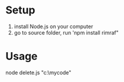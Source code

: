 # Setup
1. install Node.js on your computer
2. go to source folder, run 'npm install rimraf"

# Usage
node delete.js "c:\mycode"

